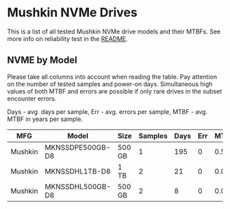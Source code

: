 Mushkin NVMe Drives
===================

This is a list of all tested Mushkin NVMe drive models and their MTBFs. See more
info on reliability test in the [README](https://github.com/bsdhw/SMART).

NVME by Model
------------

Please take all columns into account when reading the table. Pay attention on the
number of tested samples and power-on days. Simultaneous high values of both MTBF
and errors are possible if only rare drives in the subset encounter errors.

Days - avg. days per sample,
Err  - avg. errors per sample,
MTBF - avg. MTBF in years per sample.

| MFG       | Model              | Size   | Samples | Days  | Err   | MTBF |
|-----------|--------------------|--------|---------|-------|-------|------|
| Mushkin   | MKNSSDPE500GB-D8   | 500 GB | 1       | 195   | 0     | 0.54   |
| Mushkin   | MKNSSDHL1TB-D8     | 1 TB   | 2       | 21    | 0     | 0.06   |
| Mushkin   | MKNSSDHL500GB-D8   | 500 GB | 2       | 8     | 0     | 0.02   |
